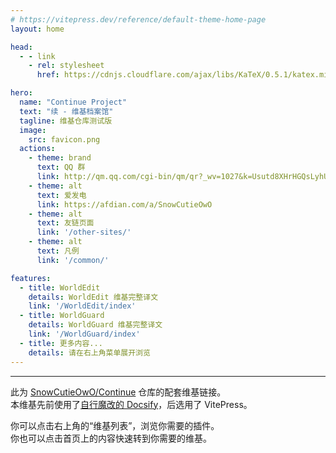 ```yaml
---
# https://vitepress.dev/reference/default-theme-home-page
layout: home

head:
  - - link
    - rel: stylesheet
      href: https://cdnjs.cloudflare.com/ajax/libs/KaTeX/0.5.1/katex.min.css

hero:
  name: "Continue Project"
  text: "续 - 维基档案馆"
  tagline: 维基仓库测试版
  image:
    src: favicon.png
  actions:
    - theme: brand
      text: QQ 群
      link: http://qm.qq.com/cgi-bin/qm/qr?_wv=1027&k=Usutd8XHrHGQsLyhU4DukXvqueRiQEFZ&authKey=C2IT%2BGq7NxpVKPaYvoZYc%2Fu5WmnSsFSEAVOjbJRX6lF32bkFjgg4%2BY0yGdZyKNNs&noverify=0&group_code=707028557
    - theme: alt
      text: 爱发电
      link: https://afdian.com/a/SnowCutieOwO
    - theme: alt
      text: 友链页面
      link: '/other-sites/'
    - theme: alt
      text: 凡例
      link: '/common/'

features:
  - title: WorldEdit
    details: WorldEdit 维基完整译文
    link: '/WorldEdit/index'
  - title: WorldGuard
    details: WorldGuard 维基完整译文
    link: '/WorldGuard/index'
  - title: 更多内容...
    details: 请在右上角菜单展开浏览
---
```


- - -

此为 [SnowCutieOwO/Continue](https://www.github.com/SnowCutieOwO/Continue) 仓库的配套维基链接。  
本维基先前使用了[自行魔改的 Docsify](https://www.github.com/SnowCutieOwO/Docsify-Template)，后选用了 VitePress。

你可以点击右上角的“维基列表”，浏览你需要的插件。  
你也可以点击首页上的内容快速转到你需要的维基。
